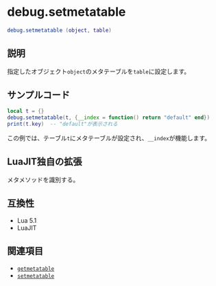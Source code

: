 # debug.setmetatable

```lua
debug.setmetatable (object, table)
```

## 説明

指定したオブジェクト`object`のメタテーブルを`table`に設定します。

## サンプルコード

```lua
local t = {}
debug.setmetatable(t, {__index = function() return "default" end})
print(t.key)  -- "default"が表示される
```

この例では、テーブル`t`にメタテーブルが設定され、`__index`が機能します。

## LuaJIT独自の拡張

メタメソッドを識別する。

## 互換性

- Lua 5.1
- LuaJIT

## 関連項目

- [`getmetatable`](../std/getmetatable.md)
- [`setmetatable`](../std/setmetatable.md)